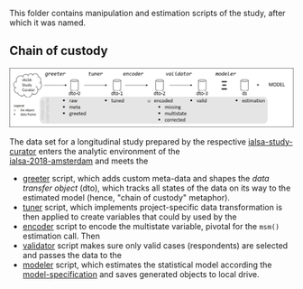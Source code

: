 This folder contains manipulation and estimation scripts of the study, after which it was named. 

## Chain of custody

![chain-of-custody][chain-of-custody]  

The data set for a  longitudinal study prepared by the respective [ialsa-study-curator][ialsa-study-curator] enters the analytic environment of the    
[ialsa-2018-amsterdam][ialsa-2018-amsterdam] and meets the      
-  [greeter][greeter] script, which adds custom meta-data and shapes the _data transfer object_ (dto), which tracks all states of the data on its way to the estimated model (hence, "chain of custody" metaphor).    
-  [tuner][tuner] script, which implements project-specific data transformation is then applied to create variables that could by used by the   
-  [encoder][encoder] script to encode the multistate variable, pivotal for the `msm()` estimation call. Then    
-  [validator][validator] script makes sure only valid cases (respondents) are selected and passes the data to the    
-  [modeler][modeler] script, which estimates the statistical model according the  [model-specification][model-a-spec] and saves generated objects to local drive.   



[chain-of-custody]:../../libs/images/support/chain-of-custody.jpg  

[greeter]:https://github.com/IALSA/ialsa-2018-amsterdam/blob/master/manipulation/map/0-greeter-map.R
[tuner]:https://github.com/IALSA/ialsa-2018-amsterdam/blob/master/manipulation/map/1-tuner-map.R
[encoder]:https://github.com/IALSA/ialsa-2018-amsterdam/blob/master/manipulation/map/2-encoder-map.R
[validator]:https://github.com/IALSA/ialsa-2018-amsterdam/blob/master/manipulation/map/3-validator-map.R
[modeler]:https://github.com/IALSA/ialsa-2018-amsterdam/blob/master/manipulation/map/4-modeler-map.R

[model-a-spec]:https://github.com/IALSA/ialsa-2018-amsterdam/blob/master/libs/images/support/model-a-specification.jpg
[ialsa-study-curator]:https://github.com/IALSA/ialsa-study-curator/blob/master/README.md
[ialsa-2018-amsterdam]:https://github.com/IALSA/ialsa-2018-amsterdam/blob/master/README.md
